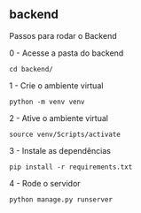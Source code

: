 ## backend

Passos para rodar o Backend

0 - Acesse a pasta do backend
```
cd backend/
```

1 - Crie o ambiente virtual
```
python -m venv venv
```

2 - Ative o ambiente virtual
```
source venv/Scripts/activate
```

3 - Instale as dependências
```
pip install -r requirements.txt
```

4 - Rode o servidor
```
python manage.py runserver
```
